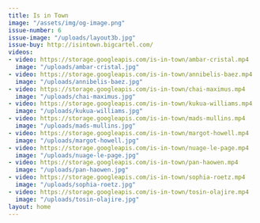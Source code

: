 ```yaml
---
title: Is in Town
image: "/assets/img/og-image.png"
issue-number: 6
issue-image: "/uploads/layout3b.jpg"
issue-buy: http://isintown.bigcartel.com/
videos:
- video: https://storage.googleapis.com/is-in-town/ambar-cristal.mp4
  image: "/uploads/ambar-cristal.jpg"
- video: https://storage.googleapis.com/is-in-town/annibelis-baez.mp4
  image: "/uploads/annibelis-baez.jpg"
- video: https://storage.googleapis.com/is-in-town/chai-maximus.mp4
  image: "/uploads/chai-maximus.jpg"
- video: https://storage.googleapis.com/is-in-town/kukua-williams.mp4
  image: "/uploads/kukua-williams.jpg"
- video: https://storage.googleapis.com/is-in-town/mads-mullins.mp4
  image: "/uploads/mads-mullins.jpg"
- video: https://storage.googleapis.com/is-in-town/margot-howell.mp4
  image: "/uploads/margot-howell.jpg"
- video: https://storage.googleapis.com/is-in-town/nuage-le-page.mp4
  image: "/uploads/nuage-le-page.jpg"
- video: https://storage.googleapis.com/is-in-town/pan-haowen.mp4
  image: "/uploads/pan-haowen.jpg"
- video: https://storage.googleapis.com/is-in-town/sophia-roetz.mp4
  image: "/uploads/sophia-roetz.jpg"
- video: https://storage.googleapis.com/is-in-town/tosin-olajire.mp4
  image: "/uploads/tosin-olajire.jpg"
layout: home
---
```


